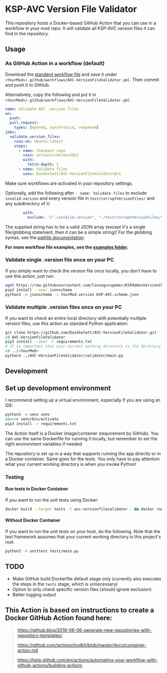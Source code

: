 # KSP-AVC Version File Validator

This repository hosts a Docker-based GitHub Action that you can use in a workflow in your mod repo.
It will validate all KSP-AVC version files it can find in the repository.

## Usage
### As GitHub Action in a workflow (default)
Download the [standard workflow file](https://github.com/DasSkelett/AVC-VersionFileValidator/blob/master/examples/standard.yml) and save it under `<YourMod>/.github/workflows/AVC-VersionFileValidator.yml`.
Then commit and push it to GitHub.
 
Alternatively, copy the following and put it in `<YourMod>/.github/workflows/AVC-VersionFileValidator.yml`.
```yaml
name: Validate AVC .version files
on:
  push:
  pull_request:
    types: [opened, synchronize, reopened]
jobs:
  validate_version_files:
    runs-on: ubuntu-latest
    steps:
      - name: Checkout repo
        uses: actions/checkout@v2
        with:
          fetch-depth: 1
      - name: Validate files
        uses: DasSkelett/AVC-VersionFileValidator@v1
```
Make sure workflows are activated in your repository settings.

Optionally, add the following after `- name: Validate files` to exclude `invalid.version` and every version file in `test/corruptVersionFiles/` and any subdirectory of it:
```yaml
        with:
          exclude: '["./invalid.version", "./test/corruptVersionFiles/**/*.version"]'
```
The supplied string has to be a valid JSON array (except it's a single file/globbing statement, then it can be a simple string)!
For the globbing syntax, see the [pathlib documentation](https://docs.python.org/3.5/library/pathlib.html#pathlib.PurePath.match):

**For more workflow file examples, see the [examples folder](https://github.com/DasSkelett/AVC-VersionFileValidator/tree/master/examples).**

### Validate single .version file once on your PC
If you simply want to check the version file once locally, you don't have to use this action, just run:
```sh
wget https://raw.githubusercontent.com/linuxgurugamer/KSPAddonVersionChecker/master/KSP-AVC.schema.json
pip3 install --user jsonschema
python3 -m jsonschema -i YourMod.version KSP-AVC.schema.json
```

### Validate multiple .version files once on your PC
If you want to check an entire local directory with potentially multiple version files, use this action as standard Python application:
```sh
git clone https://github.com/DasSkelett/AVC-VersionFileValidator.git
cd AVC-VersionFileValidator
pip3 install --user -r requirements.txt
# It is important that your current working directory is the directory where the version files you want to test are located!  
cd ../<YourMod>
python3 ../AVC-VersionFileValidator/validator/main.py
```

## Development
## Set up development environment
I recommend setting up a virtual environment, especially if you are using an IDE:
```sh
python3 -m venv venv
source venv/bin/activate
pip3 install -r requirements.txt
```

The Action itself is a Docker image/container (requirement by GitHub). You can use the same Dockerfile for running it locally,
but remember to set the right environment variables if needed 

The repository is set up in a way that supports running the app directly or in a Docker container.
Same goes for the tests. You only have to pay attention what your current working directory is when you invoke Python!  

### Testing
#### Run tests in Docker Container
If you want to run the unit tests using Docker:
```sh
docker build --target tests -t avc-versionfilevalidator . && docker run avc-versionfilevalidator
```

#### Without Docker Container
If you want to run the unit tests on your host, do the following.
Note that the test framework assumes that your current working directory is this project's root.
```sh
python3 -m unittest tests/main.py
```

## TODO
* Make GitHub build Dockerfile default stage only (currently also executes the steps in the `tests` stage, which is unnecessary)
* Option to only check specific version files (should ignore exclusion)
* Better logging output

## This Action is based on instructions to create a Docker GitHub Action found here:

> https://github.blog/2019-06-06-generate-new-repositories-with-repository-templates/.
>
> https://github.com/actions/toolkit/blob/master/docs/container-action.md
>
> https://help.github.com/en/actions/automating-your-workflow-with-github-actions/building-actions

